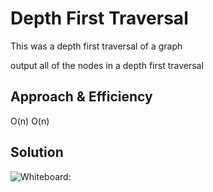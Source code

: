 # Depth First Traversal
This was a depth first traversal of a graph

output all of the nodes in a depth first traversal
## Approach & Efficiency
O(n)
O(n)
## Solution
![Whiteboard: ](assets/IMG_0639.jpg)
